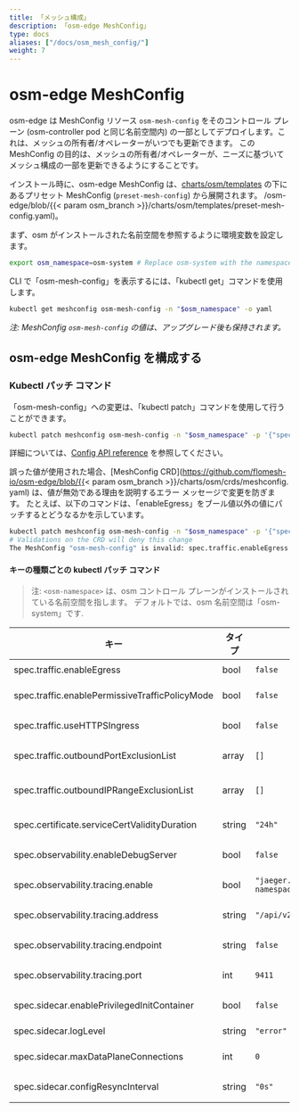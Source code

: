```yaml
---
title: 「メッシュ構成」
description: 「osm-edge MeshConfig」
type: docs
aliases: ["/docs/osm_mesh_config/"]
weight: 7
---
```


# osm-edge MeshConfig
osm-edge は MeshConfig リソース `osm-mesh-config` をそのコントロール プレーン (osm-controller pod と同じ名前空間内) の一部としてデプロイします。これは、メッシュの所有者/オペレーターがいつでも更新できます。 この MeshConfig の目的は、メッシュの所有者/オペレーターが、ニーズに基づいてメッシュ構成の一部を更新できるようにすることです。

インストール時に、osm-edge MeshConfig は、[charts/osm/templates](https://github.com/flomesh-io) の下にあるプリセット MeshConfig (`preset-mesh-config`) から展開されます。 /osm-edge/blob/{{< param osm_branch >}}/charts/osm/templates/preset-mesh-config.yaml)。

まず、osm がインストールされた名前空間を参照するように環境変数を設定します。
```bash
export osm_namespace=osm-system # Replace osm-system with the namespace where osm-edge is installed
```

CLI で「osm-mesh-config」を表示するには、「kubectl get」コマンドを使用します。

```bash
kubectl get meshconfig osm-mesh-config -n "$osm_namespace" -o yaml
```

*注: MeshConfig `osm-mesh-config` の値は、アップグレード後も保持されます。*

## osm-edge MeshConfig を構成する

### Kubectl パッチ コマンド

「osm-mesh-config」への変更は、「kubectl patch」コマンドを使用して行うことができます。
```bash
kubectl patch meshconfig osm-mesh-config -n "$osm_namespace" -p '{"spec":{"traffic":{"enableEgress":true}}}'  --type=merge
```
詳細については、[Config API reference](docs/apidocs/config/v1alpha1) を参照してください。

誤った値が使用された場合、[MeshConfig CRD](https://github.com/flomesh-io/osm-edge/blob/{{< param osm_branch >}}/charts/osm/crds/meshconfig. yaml) は、値が無効である理由を説明するエラー メッセージで変更を防ぎます。
たとえば、以下のコマンドは、「enableEgress」をブール値以外の値にパッチするとどうなるかを示しています。
```bash
kubectl patch meshconfig osm-mesh-config -n "$osm_namespace" -p '{"spec":{"traffic":{"enableEgress":"no"}}}'  --type=merge
# Validations on the CRD will deny this change
The MeshConfig "osm-mesh-config" is invalid: spec.traffic.enableEgress: Invalid value: "string": spec.traffic.enableEgress in body must be of type boolean: "string"
```
#### キーの種類ごとの kubectl パッチ コマンド

> 注: `<osm-namespace>` は、osm コントロール プレーンがインストールされている名前空間を指します。 デフォルトでは、osm 名前空間は「osm-system」です.

| キー                                            | タイプ   | デフォルト値                                | kubectl パッチ コマンドの例                                                                                                     |
| ---------------------------------------------- | ------ | -------------------------------------------- | ------------------------------------------------------------------------------------------------------------------------------------------------------------------------------ |
| spec.traffic.enableEgress                      | bool   | `false`                                      | `kubectl patch meshconfig osm-mesh-config -n $osm_namespace -p '{"spec":{"traffic":{"enableEgress":true}}}'  --type=merge`                                                     |
| spec.traffic.enablePermissiveTrafficPolicyMode | bool   | `false`                                      | `kubectl patch meshconfig osm-mesh-config -n $osm_namespace -p '{"spec":{"traffic":{"enablePermissiveTrafficPolicyMode":true}}}'  --type=merge`                                |
| spec.traffic.useHTTPSIngress                   | bool   | `false`                                      | `kubectl patch meshconfig osm-mesh-config -n $osm_namespace -p '{"spec":{"traffic":{"useHTTPSIngress":true}}}'  --type=merge`                                                  |
| spec.traffic.outboundPortExclusionList         | array  | `[]`                                         | `kubectl patch meshconfig osm-mesh-config -n $osm_namespace -p '{"spec":{"traffic":{"outboundPortExclusionList":6379,8080}}}'  --type=merge`                                   |
| spec.traffic.outboundIPRangeExclusionList      | array  | `[]`                                         | `kubectl patch meshconfig osm-mesh-config -n $osm_namespace -p '{"spec":{"traffic":{"outboundIPRangeExclusionList":"10.0.0.0/32,1.1.1.1/24"}}}'  --type=merge`                 |
| spec.certificate.serviceCertValidityDuration   | string | `"24h"`                                      | `kubectl patch meshconfig osm-mesh-config -n $osm_namespace -p '{"spec":{"certificate":{"serviceCertValidityDuration":"24h"}}}'  --type=merge`                                 |
| spec.observability.enableDebugServer           | bool   | `false`                                      | `kubectl patch meshconfig osm-mesh-config -n $osm_namespace -p '{"spec":{"observability":{"serviceCertValidityDuration":true}}}'  --type=merge`                                |
| spec.observability.tracing.enable              | bool   | `"jaeger.<osm-namespace>.svc.cluster.local"` | `kubectl patch meshconfig osm-mesh-config -n $osm_namespace -p '{"spec":{"observability":{"tracing":{"address": "jaeger.<osm-namespace>.svc.cluster.local"}}}}'  --type=merge` |
| spec.observability.tracing.address             | string | `"/api/v2/spans"`                            | `kubectl patch meshconfig osm-mesh-config -n $osm_namespace -p '{"spec":{"observability":{"tracing":{"endpoint":"/api/v2/spans"}}}}'  --type=merge' --type=merge`              |
| spec.observability.tracing.endpoint            | string | `false`                                      | `kubectl patch meshconfig osm-mesh-config -n $osm_namespace -p '{"spec":{"observability":{"tracing":{"enable":true}}}}'  --type=merge`                                         |
| spec.observability.tracing.port                | int    | `9411`                                       | `kubectl patch meshconfig osm-mesh-config -n $osm_namespace -p '{"spec":{"observability":{"tracing":{"port":9411}}}}'  --type=merge`                                           |
| spec.sidecar.enablePrivilegedInitContainer     | bool   | `false`                                      | `kubectl patch meshconfig osm-mesh-config -n $osm_namespace -p '{"spec":{"sidecar":{"enablePrivilegedInitContainer":true}}}'  --type=merge`                                    |
| spec.sidecar.logLevel                          | string | `"error"`                                    | `kubectl patch meshconfig osm-mesh-config -n $osm_namespace -p '{"spec":{"sidecar":{"logLevel":"error"}}}'  --type=merge`                                                      |
| spec.sidecar.maxDataPlaneConnections           | int    | `0`                                          | `kubectl patch meshconfig osm-mesh-config -n $osm_namespace -p '{"spec":{"sidecar":{"maxDataPlaneConnections":"error"}}}'  --type=merge`                                       |
| spec.sidecar.configResyncInterval              | string | `"0s"`                                       | `kubectl patch meshconfig osm-mesh-config -n $osm_namespace -p '{"spec":{"sidecar":{"configResyncInterval":"30s"}}}'  --type=merge`                                            |
